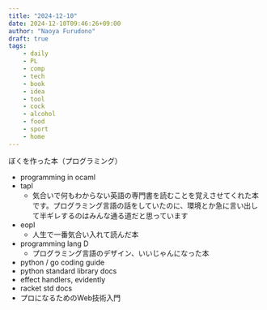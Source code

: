 ```yaml
---
title: "2024-12-10"
date: 2024-12-10T09:46:26+09:00
author: "Naoya Furudono"
draft: true
tags:
    - daily
    - PL
    - comp
    - tech
    - book
    - idea
    - tool
    - cock
    - alcohol
    - food
    - sport
    - home
---
```


ぼくを作った本（プログラミング）

- programming in ocaml
- tapl
  - 気合いで何もわからない英語の専門書を読むことを覚えさせてくれた本です。プログラミング言語の話をしていたのに、環境とか急に言い出して半ギレするのはみんな通る道だと思っています
- eopl
  - 人生で一番気合い入れて読んだ本
- programming lang D
  - プログラミング言語のデザイン、いいじゃんになった本
- python / go coding guide
- python standard library docs
- effect handlers, evidently
- racket std docs
- プロになるためのWeb技術入門
